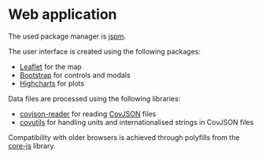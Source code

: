 # Web application

The used package manager is [jspm](http://jspm.io/).

The user interface is created using the following packages:
- [Leaflet](http://leafletjs.com/) for the map
- [Bootstrap](http://getbootstrap.com/) for controls and modals
- [Highcharts](http://www.highcharts.com/) for plots

Data files are processed using the following libraries:
- [covjson-reader](https://github.com/Reading-eScience-Centre/covjson-reader) for reading [CovJSON](https://covjson.org) files
- [covutils](https://github.com/Reading-eScience-Centre/covutils) for handling units and internationalised strings in CovJSON files

Compatibility with older browsers is achieved through polyfills from the [core-js](https://github.com/zloirock/core-js) library.
